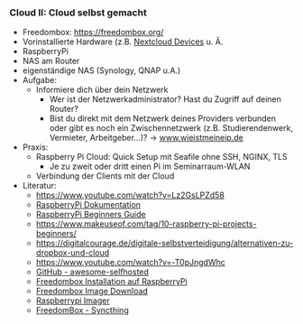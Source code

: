 ### Cloud II: Cloud selbst gemacht

* Freedombox: https://freedombox.org/
* Vorinstallierte Hardware (z.B. [Nextcloud Devices](https://nextcloud.com/Devices/) u. Ä.
* RaspberryPi
* NAS am Router
* eigenständige NAS (Synology, QNAP u.A.)
* Aufgabe:
  * Informiere dich über dein Netzwerk
    * Wer ist der Netzwerkadministrator? Hast du Zugriff auf deinen Router?
    * Bist du direkt mit dem Netzwerk deines Providers verbunden oder gibt es noch ein Zwischennetzwerk (z.B. Studierendenwerk, Vermieter, Arbeitgeber...)? -> www.wieistmeineip.de
* Praxis:
  * Raspberry Pi Cloud: Quick Setup mit Seafile ohne SSH, NGINX, TLS
    * Je zu zweit oder dritt einen Pi im Seminarraum-WLAN
  * Verbindung der Clients mit der Cloud
* Literatur:
  * https://www.youtube.com/watch?v=Lz2GsLPZd58
  * [RaspberryPi Dokumentation](https://www.raspberrypi.com/documentation/computers/getting-started.html)
  * [RaspberryPi Beginners Guide](https://magpi.raspberrypi.com/books/beginners-guide-4th-ed/pdf/download)
  * https://www.makeuseof.com/tag/10-raspberry-pi-projects-beginners/
  * https://digitalcourage.de/digitale-selbstverteidigung/alternativen-zu-dropbox-und-cloud
  * https://www.youtube.com/watch?v=-T0pJngdWhc
  * [GitHub - awesome-selfhosted](https://github.com/awesome-selfhosted/awesome-selfhosted)
  * [Freedombox Installation auf RaspberryPi](https://wiki.debian.org/FreedomBox/Hardware/RaspberryPi4B)
  * [Freedombox Image Download](https://freedombox.org/download/raspberrypi4b/)
  * [Raspberrypi Imager](https://www.raspberrypi.com/software/)
  * [FreedomBox - Syncthing](https://wiki.debian.org/FreedomBox/Manual/Syncthing)
